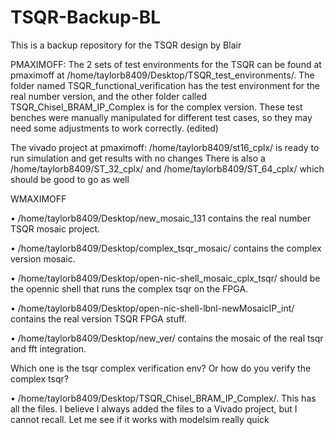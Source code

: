 # TSQR-Backup-BL
This is a backup repository for the TSQR design by Blair

PMAXIMOFF: 
The 2 sets of test environments for the TSQR can be found at pmaximoff at /home/taylorb8409/Desktop/TSQR_test_environments/. 
The folder named TSQR_functional_verification has the test environment for the real number version, and the other folder called TSQR_Chisel_BRAM_IP_Complex is for the complex version. These test benches were manually manipulated for different test cases, so they may need some adjustments to work correctly. (edited) 

The vivado project at pmaximoff: /home/taylorb8409/st16_cplx/ is ready to run simulation and get results with no changes
There is also a /home/taylorb8409/ST_32_cplx/ and /home/taylorb8409/ST_64_cplx/ which should be good to go as well

WMAXIMOFF

•	/home/taylorb8409/Desktop/new_mosaic_131  contains the real number TSQR mosaic project. 

•	/home/taylorb8409/Desktop/complex_tsqr_mosaic/ contains the complex version mosaic. 

•	/home/taylorb8409/Desktop/open-nic-shell_mosaic_cplx_tsqr/ should be the opennic shell that runs the complex tsqr on the FPGA. 

•	/home/taylorb8409/Desktop/open-nic-shell-lbnl-newMosaicIP_int/ contains the real version TSQR FPGA stuff. 

•	/home/taylorb8409/Desktop/new_ver/ contains the mosaic of the real tsqr and fft integration. 

Which one is the tsqr complex verification env? Or how do you verify the complex tsqr?

•	/home/taylorb8409/Desktop/TSQR_Chisel_BRAM_IP_Complex/. This has all the files. I believe I always added the files to a Vivado project, but I cannot recall. Let me see if it works with modelsim really quick
